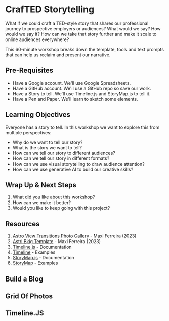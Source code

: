 # CrafTED Storytelling

What if we could craft a TED-style story that shares our professional journey to prospective employers or audiences? What would we say? How would we say it? How can we take that story further and make it scale to online audiences everywhere? 

This 60-minute workshop breaks down the template, tools and text prompts that can help us reclaim and present our narrative.

## Pre-Requisites
- Have a Google account. We'll use Google Spreadsheets.
- Have a GitHub account. We'll use a GitHub repo so save our work.
- Have a Story to tell. We'll use Timeline.js and StoryMap.js to tell it.
- Have a Pen and Paper. We'll learn to sketch some elements.

## Learning Objectives

Everyone has a story to tell. In this workshop we want to explore this from multiple perspectives:
 - Why do we want to tell our story?
 - What is the story we want to tell?
 - How can we tell our story to different audiences?
 - How can we tell our story in different formats?
 - How can we use visual storytelling to draw audience attention?
 - How can we use generative AI to build our creative skills?


## Wrap Up & Next Steps

1. What did you like about this workshop?
1. How can we make it better?
1. Would you like to keep going with this project?


## Resources

1. [Astro View Transitions Photo Gallery](https://github.com/Playwright-FYI/astro-photo-gallery-template) - Maxi Ferreira (2023)
1. [Astri Bkig Template](https://github.com/Charca/astro-blog-template) - Maxi Ferreira (2023)
1. [Timeline.js](https://timeline.knightlab.com/docs/index.html) - Documentation
1. [Timeline](https://timeline.knightlab.com/) - Examples
1. [StoryMap.js](https://storymap.knightlab.com/advanced/) - Documentation
1. [StoryMap](https://storymap.knightlab.com/) - Examples

## Build a Blog

## Grid Of Photos

## Timeline.JS